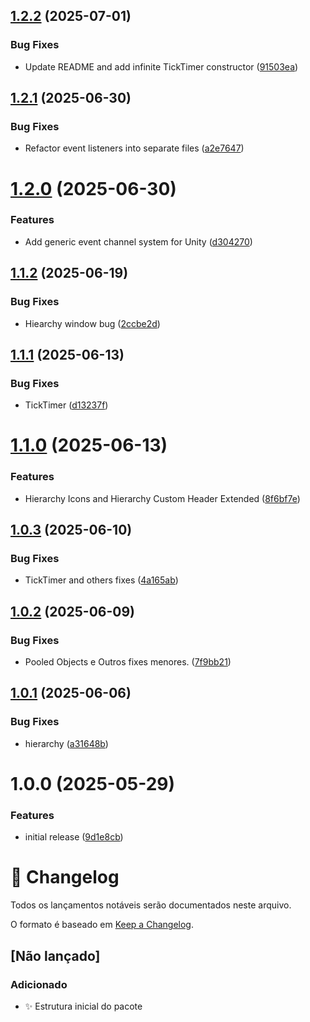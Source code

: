 ## [1.2.2](https://github.com/Natteens/com.natteens.gameinit/compare/v1.2.1...v1.2.2) (2025-07-01)


### Bug Fixes

* Update README and add infinite TickTimer constructor ([91503ea](https://github.com/Natteens/com.natteens.gameinit/commit/91503ea103799483552cc9517c987e7865e3a53a))

## [1.2.1](https://github.com/Natteens/com.natteens.gameinit/compare/v1.2.0...v1.2.1) (2025-06-30)


### Bug Fixes

* Refactor event listeners into separate files ([a2e7647](https://github.com/Natteens/com.natteens.gameinit/commit/a2e764769cd1a89a3498119eb1b8e7dd06d818ff))

# [1.2.0](https://github.com/Natteens/com.natteens.gameinit/compare/v1.1.2...v1.2.0) (2025-06-30)


### Features

* Add generic event channel system for Unity ([d304270](https://github.com/Natteens/com.natteens.gameinit/commit/d304270a0d6103808d1e70e67a21c4ea45d3c345))

## [1.1.2](https://github.com/Natteens/com.natteens.gameinit/compare/v1.1.1...v1.1.2) (2025-06-19)


### Bug Fixes

* Hiearchy window bug ([2ccbe2d](https://github.com/Natteens/com.natteens.gameinit/commit/2ccbe2df39f45cd5ba5723453ae8cef5ce283629))

## [1.1.1](https://github.com/Natteens/com.natteens.gameinit/compare/v1.1.0...v1.1.1) (2025-06-13)


### Bug Fixes

* TickTimer ([d13237f](https://github.com/Natteens/com.natteens.gameinit/commit/d13237ffb7c115996efd0f5606f9d1cbb2bd3a4f))

# [1.1.0](https://github.com/Natteens/com.natteens.gameinit/compare/v1.0.3...v1.1.0) (2025-06-13)


### Features

* Hierarchy Icons and Hierarchy Custom Header Extended ([8f6bf7e](https://github.com/Natteens/com.natteens.gameinit/commit/8f6bf7ef2fe88d920a93254c9a68963c70812f1b))

## [1.0.3](https://github.com/Natteens/com.natteens.gameinit/compare/v1.0.2...v1.0.3) (2025-06-10)


### Bug Fixes

* TickTimer and others fixes ([4a165ab](https://github.com/Natteens/com.natteens.gameinit/commit/4a165ab28268be9840bc68095f80ff20b8c4d3f3))

## [1.0.2](https://github.com/Natteens/com.natteens.gameinit/compare/v1.0.1...v1.0.2) (2025-06-09)


### Bug Fixes

* Pooled Objects e Outros fixes menores. ([7f9bb21](https://github.com/Natteens/com.natteens.gameinit/commit/7f9bb21db0e0bb455f7c83819cfaea0644288e50))

## [1.0.1](https://github.com/Natteens/com.natteens.gameinit/compare/v1.0.0...v1.0.1) (2025-06-06)


### Bug Fixes

* hierarchy ([a31648b](https://github.com/Natteens/com.natteens.gameinit/commit/a31648bc37da55d2a3747421a33aa4b98accaecd))

# 1.0.0 (2025-05-29)


### Features

* initial release ([9d1e8cb](https://github.com/Natteens/com.natteens.gameinit/commit/9d1e8cb776668709a89da2367b31f683e6883f6f))

# 📝 Changelog

Todos os lançamentos notáveis serão documentados neste arquivo.

O formato é baseado em [Keep a Changelog](https://keepachangelog.com/pt-BR/1.0.0/).

## [Não lançado]

### Adicionado
- ✨ Estrutura inicial do pacote
